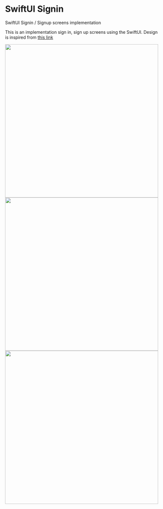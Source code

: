 # SwiftUI Signin
SwiftUI Signin / Signup screens implementation

This is an implementation sign in, sign up screens using the SwiftUI.
Design is inspired from [this link](https://dribbble.com/shots/9354241-Login-and-Sign-Up-Screen)


<img src="https://user-images.githubusercontent.com/31501126/115077503-d5c4d980-9f06-11eb-94df-aa5b4bb4e05d.gif" height="500" />

<img src="https://user-images.githubusercontent.com/31501126/115026419-23235580-9ecb-11eb-8f31-5eff96555d61.jpg" height="500" />
<img src="https://user-images.githubusercontent.com/31501126/115026439-2a4a6380-9ecb-11eb-8ed4-f92d4c6958d6.jpg" height="500" />
